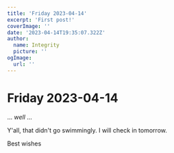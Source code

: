 ```yaml
---
title: 'Friday 2023-04-14'
excerpt: 'First post!'
coverImage: ''
date: '2023-04-14T19:35:07.322Z'
author:
  name: Integrity
  picture: ''
ogImage:
  url: ''
---
```


# Friday 2023-04-14

... _well_ ...

Y'all, that didn't go swimmingly. I will check in tomorrow.

Best wishes
